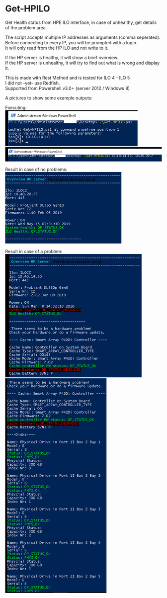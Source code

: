 # Get-HPILO
Get Health status from HPE ILO interface, in case of unhealthy, get details of the problem area. 

The script accepts multiple IP addresses as arguments (comma seperated). <br/>
Before connecting to every IP, you will be prompted with a login.<br/>
It will only read from the HP ILO and not write to it.<br/>

If the HP server is healthy, it will show a brief overview. <br/>
If the HP server is unhealthy, it will try to find out what is wrong and display it. <br/>

This is made with Rest Method and is tested for ILO 4 - ILO 5 <br/>
I did not -yet- use Redfish. <br/>
Supported from Powershell v3.0+ (server 2012 / Windows 8)<br/>
    
A pictures to show some example outputs:<br/>

Executing:<br/>
![](images/Get-HPILO_exec.png)   
![](images/Get-HPILO_exec1.png)

Result in case of no problems: <br/>
![](images/Get-HPILO_res.png)

Result in case of a problem: <br/>
![](images/Get-HPILO_res1.png)
![](images/Get-HPILO_res1b.png)

